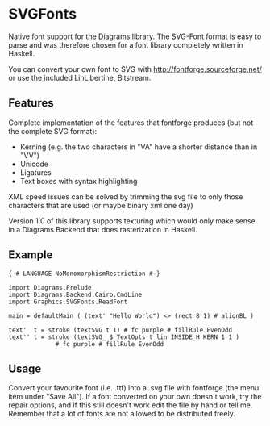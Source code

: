 # SVGFonts

Native font support for the Diagrams library. The SVG-Font format is
easy to parse and was therefore chosen for a font library completely
written in Haskell.

You can convert your own font to SVG with
http://fontforge.sourceforge.net/ or use the included LinLibertine,
Bitstream.

## Features 

Complete implementation of the features that fontforge produces (but
not the complete SVG format):

* Kerning (e.g. the two characters in "VA" have a shorter distance than in "VV") 
* Unicode 
* Ligatures 
* Text boxes with syntax highlighting

XML speed issues can be solved by trimming the svg file to only those
characters that are used (or maybe binary xml one day)

Version 1.0 of this library supports texturing which would only make
sense in a Diagrams Backend that does rasterization in Haskell.

## Example

```
{-# LANGUAGE NoMonomorphismRestriction #-}

import Diagrams.Prelude
import Diagrams.Backend.Cairo.CmdLine
import Graphics.SVGFonts.ReadFont

main = defaultMain ( (text' "Hello World") <> (rect 8 1) # alignBL )

text'  t = stroke (textSVG t 1) # fc purple # fillRule EvenOdd
text'' t = stroke (textSVG_ $ TextOpts t lin INSIDE_H KERN 1 1 )
             # fc purple # fillRule EvenOdd
```

## Usage

Convert your favourite font (i.e.  .ttf) into a .svg file with
fontforge (the menu item under "Save All"). If a font converted on
your own doesn't work, try the repair options, and if this still
doesn't work edit the file by hand or tell me.  Remember that a lot of
fonts are not allowed to be distributed freely.
